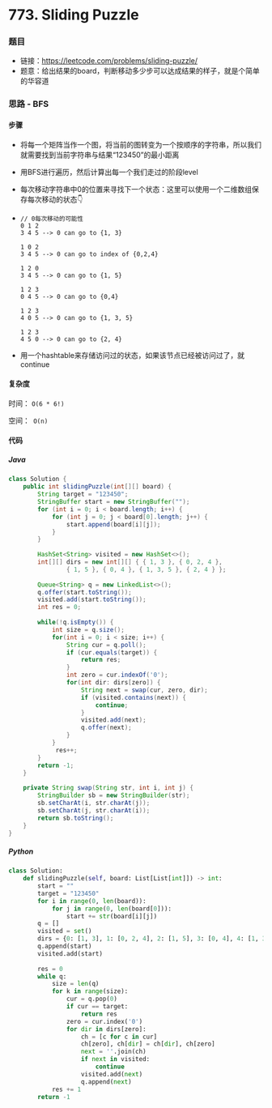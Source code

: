 # 773. Sliding Puzzle

### 题目

- 链接：https://leetcode.com/problems/sliding-puzzle/
- 题意：给出结果的board，判断移动多少步可以达成结果的样子，就是个简单的华容道



### 思路 - BFS

#### 步骤

- 将每一个矩阵当作一个图，将当前的图转变为一个按顺序的字符串，所以我们就需要找到当前字符串与结果“123450”的最小距离

- 用BFS进行遍历，然后计算出每一个我们走过的阶段level

- 每次移动字符串中0的位置来寻找下一个状态：这里可以使用一个二维数组保存每次移动的状态👇

- ```
  // 0每次移动的可能性
  0 1 2
  3 4 5 --> 0 can go to {1, 3}
  
  1 0 2
  3 4 5 --> 0 can go to index of {0,2,4}
  
  1 2 0
  3 4 5 --> 0 can go to {1, 5}
  
  1 2 3
  0 4 5 --> 0 can go to {0,4}
  
  1 2 3
  4 0 5 --> 0 can go to {1, 3, 5}
  
  1 2 3
  4 5 0 --> 0 can go to {2, 4}
  ```

- 用一个hashtable来存储访问过的状态，如果该节点已经被访问过了，就continue



#### 复杂度

时间： `O(6 * 6!)`

空间：` O(n)`



#### 代码

##### Java

```java
class Solution {
    public int slidingPuzzle(int[][] board) {
        String target = "123450";
        StringBuffer start = new StringBuffer("");
        for (int i = 0; i < board.length; i++) {
            for (int j = 0; j < board[0].length; j++) {
                start.append(board[i][j]);
            }
        }
        
        HashSet<String> visited = new HashSet<>();
        int[][] dirs = new int[][] { { 1, 3 }, { 0, 2, 4 },
                { 1, 5 }, { 0, 4 }, { 1, 3, 5 }, { 2, 4 } };
        
        Queue<String> q = new LinkedList<>();
        q.offer(start.toString());
        visited.add(start.toString());
        int res = 0;
        
        while(!q.isEmpty()) {
            int size = q.size();
            for(int i = 0; i < size; i++) {
                String cur = q.poll();
                if (cur.equals(target)) {
                    return res;
                }
                int zero = cur.indexOf('0');
                for(int dir: dirs[zero]) {
                    String next = swap(cur, zero, dir);
                    if (visited.contains(next)) {
                        continue;
                    }
                    visited.add(next);
                    q.offer(next);
                }
            }
             res++;
        }
        return -1;
    }
    
    private String swap(String str, int i, int j) {
        StringBuilder sb = new StringBuilder(str);
        sb.setCharAt(i, str.charAt(j));
        sb.setCharAt(j, str.charAt(i));
        return sb.toString();
    }
}
```



##### Python

```python
class Solution:
    def slidingPuzzle(self, board: List[List[int]]) -> int:
        start = ""
        target = "123450"
        for i in range(0, len(board)):
            for j in range(0, len(board[0])):
                start += str(board[i][j])
        q = []
        visited = set()
        dirs = {0: [1, 3], 1: [0, 2, 4], 2: [1, 5], 3: [0, 4], 4: [1, 3, 5], 5: [2, 4]}
        q.append(start)
        visited.add(start)
        
        res = 0
        while q:
            size = len(q)
            for k in range(size):
                cur = q.pop(0)
                if cur == target:
                    return res
                zero = cur.index('0')
                for dir in dirs[zero]:
                    ch = [c for c in cur]
                    ch[zero], ch[dir] = ch[dir], ch[zero]
                    next = ''.join(ch)
                    if next in visited:
                        continue
                    visited.add(next)
                    q.append(next)
            res += 1
        return -1
```
